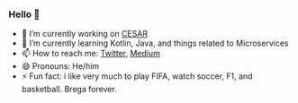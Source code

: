 ### Hello 👋

<!--
**demisgomes/demisgomes** is a ✨ _special_ ✨ repository because its `README.md` (this file) appears on your GitHub profile.-->

- 🔭 I’m currently working on [CESAR](https://www.cesar.org.br/)
- 🌱 I’m currently learning Kotlin, Java, and things related to Microservices
- 📫 How to reach me: [Twitter](https://twitter.com/demisgomes), [Medium](https://medium.com/@demisgomes)
- 😄 Pronouns: He/him
- ⚡ Fun fact: i like very much to play FIFA, watch soccer, F1, and basketball. Brega forever.

